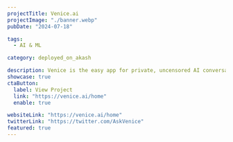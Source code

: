 ```yaml
---
projectTitle: Venice.ai
projectImage: "./banner.webp"
pubDate: "2024-07-18"

tags:
  - AI & ML

category: deployed_on_akash

description: Venice is the easy app for private, uncensored AI conversations and image generation. Try for free with no log-in needed.
showcase: true
ctaButton:
  label: View Project
  link: "https://venice.ai/home"
  enable: true

websiteLink: "https://venice.ai/home"
twitterLink: "https://twitter.com/AskVenice"
featured: true
---
```

